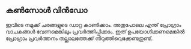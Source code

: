 ## കണ്‍സോള്‍ വിന്‍ഡോ
ഇവിടെ നമുക്ക് ചരങ്ങളുടെ ഡാറ്റ കാണിക്കാം. അതുപോലെ എന്ത് പ്രോഗ്രാം വാചകങ്ങള്‍ വേണമെങ്കിലും പ്രവര്‍ത്തിപ്പിക്കാം. ഇത് ഉപയോഗിക്കണമെങ്കില്‍ പ്രോഗ്രാം പ്രവര്‍ത്തനം തല്ക്കാലത്തേക്ക് നിറുത്തിവെക്കേണ്ടതുണ്ട്.
